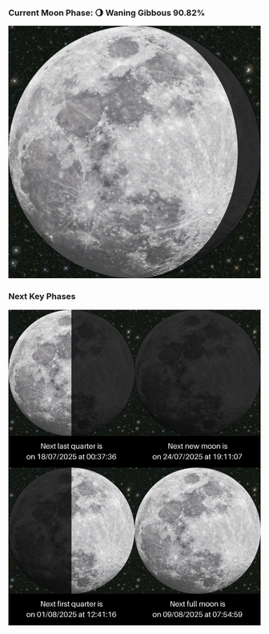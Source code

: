 ### Current Moon Phase: 🌖 Waning Gibbous 90.82%
![Moon Phase](moonphase.png)
### Next Key Phases
![Gallery](gallery.png)
